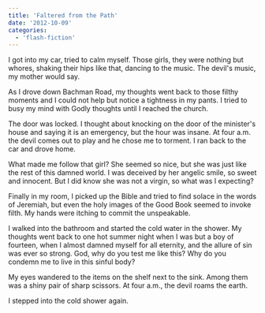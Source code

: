 ```yaml
---
title: 'Faltered from the Path'
date: '2012-10-09'
categories:
  - 'flash-fiction'
---
```


I got into my car, tried to calm myself. Those girls, they were nothing but
whores, shaking their hips like that, dancing to the music. The devil's music,
my mother would say.

<!-- truncate -->


As I drove down Bachman Road, my thoughts went back to those filthy moments and
I could not help but notice a tightness in my pants. I tried to busy my mind
with Godly thoughts until I reached the church.

The door was locked. I thought about knocking on the door of the minister's
house and saying it is an emergency, but the hour was insane. At four a.m. the
devil comes out to play and he chose me to torment. I ran back to the car and
drove home.

What made me follow that girl? She seemed so nice, but she was just like the
rest of this damned world. I was deceived by her angelic smile, so sweet and
innocent. But I did know she was not a virgin, so what was I expecting?

Finally in my room, I picked up the Bible and tried to find solace in the words
of Jeremiah, but even the holy images of the Good Book seemed to invoke filth.
My hands were itching to commit the unspeakable.

I walked into the bathroom and started the cold water in the shower. My thoughts
went back to one hot summer night when I was but a boy of fourteen, when I
almost damned myself for all eternity, and the allure of sin was ever so strong.
God, why do you test me like this? Why do you condemn me to live in this sinful
body?

My eyes wandered to the items on the shelf next to the sink. Among them was a
shiny pair of sharp scissors. At four a.m., the devil roams the earth.

I stepped into the cold shower again.
